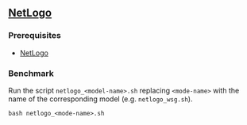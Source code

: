 ## [NetLogo](https://ccl.northwestern.edu/netlogo/index.html)

### Prerequisites
- [NetLogo](https://ccl.northwestern.edu/netlogo/download.shtml)

### Benchmark
Run the script `netlogo_<model-name>.sh` replacing `<mode-name>` with the name of the corresponding model (e.g. `netlogo_wsg.sh`).

```console 
bash netlogo_<mode-name>.sh
```
